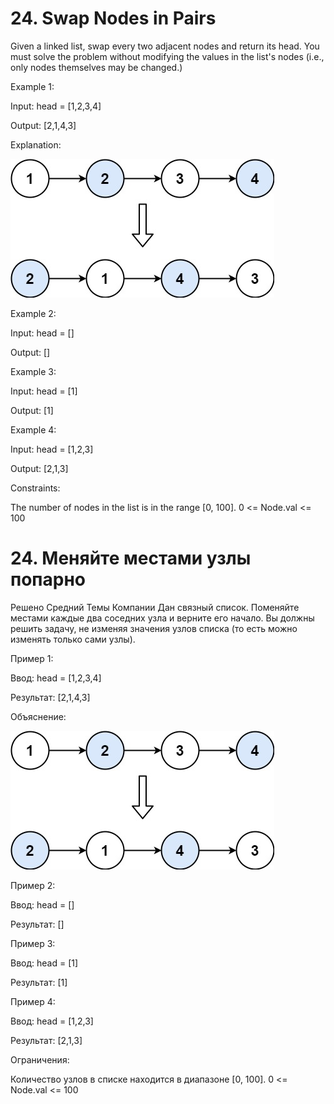 # 24. Swap Nodes in Pairs

Given a linked list, swap every two adjacent nodes and return its head. You must solve the problem without modifying the values in the list's nodes (i.e., only nodes themselves may be changed.)

Example 1:

Input: head = [1,2,3,4]

Output: [2,1,4,3]

Explanation:

![img.png](img.png)

Example 2:

Input: head = []

Output: []

Example 3:

Input: head = [1]

Output: [1]

Example 4:

Input: head = [1,2,3]

Output: [2,1,3]

Constraints:

The number of nodes in the list is in the range [0, 100].
0 <= Node.val <= 100

# 24. Меняйте местами узлы попарно
Решено
Средний
Темы
Компании
Дан связный список. Поменяйте местами каждые два соседних узла и верните его начало. Вы должны решить задачу, не изменяя значения узлов списка (то есть можно изменять только сами узлы).



Пример 1:

Ввод: head = [1,2,3,4]

Результат: [2,1,4,3]

Объяснение:

![img.png](img.png)

Пример 2:

Ввод: head = []

Результат: []

Пример 3:

Ввод: head = [1]

Результат: [1]

Пример 4:

Ввод: head = [1,2,3]

Результат: [2,1,3]



Ограничения:

Количество узлов в списке находится в диапазоне [0, 100].
0 <= Node.val <= 100
